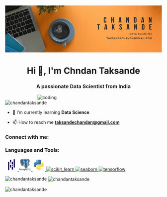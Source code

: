 ![logo](https://github.com/chandantaksande/chandantaksande/blob/main/Yellow%20Corporate%20LinkedIn%20Banner.png)
<h1 align="center">Hi 👋, I'm Chndan Taksande</h1>
<h3 align="center">A passionate Data Scientist from India</h3>

<img align="right" alt="coding" width= "400" src="https://camo.githubusercontent.com/97d0c0c4209208d8ec9573c7e213e05872a9f59b703868647b559b77af601cc6/68747470733a2f2f692e70696e696d672e636f6d2f6f726967696e616c732f65382f66342f35332f65386634353334363961336563393765636433353464663436356437333931332e676966">

<p align="left"> <img src="https://komarev.com/ghpvc/?username=chandantaksande&label=Profile%20views&color=0e75b6&style=flat" alt="chandantaksande" /> </p>

- 🌱 I’m currently learning **Data Science**

- 📫 How to reach me **taksandechandan@gmail.com**

<h3 align="left">Connect with me:</h3>
<p align="left">
</p>

<h3 align="left">Languages and Tools:</h3>
<p align="left"> <a href="https://pandas.pydata.org/" target="_blank" rel="noreferrer"> <img src="https://raw.githubusercontent.com/devicons/devicon/2ae2a900d2f041da66e950e4d48052658d850630/icons/pandas/pandas-original.svg" alt="pandas" width="40" height="40"/> </a> <a href="https://www.postgresql.org" target="_blank" rel="noreferrer"> <img src="https://raw.githubusercontent.com/devicons/devicon/master/icons/postgresql/postgresql-original-wordmark.svg" alt="postgresql" width="40" height="40"/> </a> <a href="https://www.python.org" target="_blank" rel="noreferrer"> <img src="https://raw.githubusercontent.com/devicons/devicon/master/icons/python/python-original.svg" alt="python" width="40" height="40"/> </a> <a href="https://scikit-learn.org/" target="_blank" rel="noreferrer"> <img src="https://upload.wikimedia.org/wikipedia/commons/0/05/Scikit_learn_logo_small.svg" alt="scikit_learn" width="40" height="40"/> </a> <a href="https://seaborn.pydata.org/" target="_blank" rel="noreferrer"> <img src="https://seaborn.pydata.org/_images/logo-mark-lightbg.svg" alt="seaborn" width="40" height="40"/> </a> <a href="https://www.tensorflow.org" target="_blank" rel="noreferrer"> <img src="https://www.vectorlogo.zone/logos/tensorflow/tensorflow-icon.svg" alt="tensorflow" width="40" height="40"/> </a> </p>

<p><img align="left" src="https://github-readme-stats.vercel.app/api/top-langs?username=chandantaksande&show_icons=true&locale=en&layout=compact" alt="chandantaksande" /></p>

<p>&nbsp;<img align="center" src="https://github-readme-stats.vercel.app/api?username=chandantaksande&show_icons=true&locale=en" alt="chandantaksande" /></p>

<p><img align="center" src="https://github-readme-streak-stats.herokuapp.com/?user=chandantaksande&" alt="chandantaksande" /></p>
